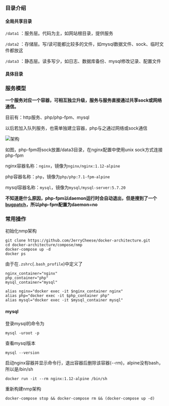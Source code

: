 ### 目录介绍

#### 全局共享目录

`/data1` ：服务层。代码为主，如网站根目录，提供服务

`/data2` ：存储层。写/读可能都比较多的文件，如mysql数据文件、sock、临时文件都放这

`/data3` ：静态层。读多写少，如日志、数据库备份、mysql修改记录、配置文件



#### 具体目录





### 服务模型

**一个服务对应一个容器，可相互独立升级，服务与服务直接通过共享sock或网络通信。**

目前有：http服务、php/php-fpm、mysql

以后若加入队列服务，也需单独建立容器，php与之通过网络或sock通信

![架构](https://ws4.sinaimg.cn/large/006tNc79gy1fl582lqo54j30cp0afglt.jpg)

如图，php-fpm将sock放置/data3目录，在nginx配置中使用unix sock方式连接php-fpm



nginx容器名称：`nginx`，镜像为`nginx/nginx:1.12-alpine`

php容器名称：`php`，镜像为`php/php:7.1-fpm-alpine`

mysql容器名称：`mysql`，镜像为`mysql/mysql-server:5.7.20`



**不知道是什么原因，php-fpm以daemon运行时会自动退出，但是搜到了一个[bugpatch](https://bugs.php.net/patch-display.php?bug_id=62886&patch=bug62886.patch.txt&revision=latest)，所以php-fpm配置为daemon=no**





### 常用操作

初始化nmp架构

```
git clone https://github.com/JerryCheese/docker-architecture.git
cd docker-architecture/compose/nmp
docker-compose up -d
docker ps
```



由于在`.zshrc`(`.bash_profile`)中定义了

```
nginx_container="nginx"
php_container="php"
mysql_container="mysql"

alias nginx="docker exec -it $nginx_container nginx"
alias php="docker exec -it $php_container php"
alias mysql="docker exec -it $mysql_container mysql"
```



#### mysql

登录mysql的命令为

`mysql -uroot -p`

查看mysql版本

`mysql --version`



启动nginx容器并显示命令行，退出容器后删除该容器(--rm)，alpine没有bash，所以是/bin/sh

`docker run -it --rm nginx:1.12-alpine /bin/sh`



重新构建nmp架构

`docker-compose stop && docker-compose rm && (docker-compose up -d)`